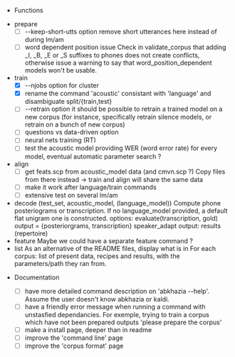 <!-- -*-org-*- this comment force org-mode in emacs -->

* Functions

 - prepare
   - [ ] --keep-short-utts option
     remove short utterances here instead of during lm/am
   - [ ] word dependent position issue
     Check in validate_corpus that adding _I, _B, _E or _S suffixes to
     phones does not create conflicts, otherwise issue a warning to say
     that word_position_dependent models won't be usable.
 - train
   - [X] --njobs option for cluster
   - [X] rename the command 'acoustic'
     consistant with 'language' and disambiguate split/{train,test}
   - [ ] --retrain option
     it should be possible to retrain a trained model on a new corpus
     (for instance, specifically retrain silence models, or retrain on a
     bunch of new corpus)
   - [ ] questions vs data-driven option
   - [ ] neural nets training (RT)
   - [ ] test the acoustic model
     providing WER (word error rate) for every model, eventual
     automatic parameter search ?
 - align
   - [ ] get feats.scp from acoustic_model data (and cmvn.scp ?)
     Copy files from there instead -> train and align will share the same data
   - [ ] make it work after language/train commands
   - [ ] extensive test on several lm/am
 - decode
   (test_set, acoustic_model, (language_model))
   Compute phone posteriograms or transcription. If no language_model
   provided, a default flat unigram one is constructed.  options:
   evaluate(transcription, gold) output = {posteriorgrams,
   transcription} speaker_adapt output: results (repertoire)
 - feature
   Maybe we could have a separate feature command ?
 - list
   As an alternative of the README files, display what is in
   <data-directory> For each corpus: list of present data, recipes and
   results, with the parameters/path they ran from.

* Documentation

  - [ ] have more detailed command description on 'abkhazia <command>
    --help'. Assume the user doesn't know abkhazia or kaldi.
  - [ ] have a friendly error message when running a command with
    unstasfied dependancies. For exemple, trying to train a corpus
    which have not been prepared outputs 'please prepare the corpus'
  - [ ] make a install page, deeper than in readme
  - [ ] improve the 'command line' page
  - [ ] improve the 'corpus format' page
